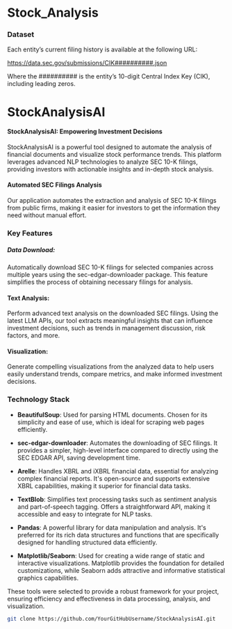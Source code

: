 # Stock_Analysis

### Dataset
Each entity’s current filing history is available at the following URL:

https://data.sec.gov/submissions/CIK##########.json

Where the ########## is the entity’s 10-digit Central Index Key (CIK), including leading zeros.


# StockAnalysisAI

#### StockAnalysisAI: Empowering Investment Decisions

StockAnalysisAI is a powerful tool designed to automate the analysis of financial documents and visualize stock performance trends. This platform leverages advanced NLP technologies to analyze SEC 10-K filings, providing investors with actionable insights and in-depth stock analysis.

#### Automated SEC Filings Analysis

Our application automates the extraction and analysis of SEC 10-K filings from public firms, making it easier for investors to get the information they need without manual effort.

### Key Features

##### Data Download:

Automatically download SEC 10-K filings for selected companies across multiple years using the sec-edgar-downloader package. This feature simplifies the process of obtaining necessary filings for analysis.

#### Text Analysis:

Perform advanced text analysis on the downloaded SEC filings. Using the latest LLM APIs, our tool extracts meaningful insights that can influence investment decisions, such as trends in management discussion, risk factors, and more.

#### Visualization:

Generate compelling visualizations from the analyzed data to help users easily understand trends, compare metrics, and make informed investment decisions.

### Technology Stack

- **BeautifulSoup**: Used for parsing HTML documents. Chosen for its simplicity and ease of use, which is ideal for scraping web pages efficiently.

- **sec-edgar-downloader**: Automates the downloading of SEC filings. It provides a simpler, high-level interface compared to directly using the SEC EDGAR API, saving development time.

- **Arelle**: Handles XBRL and iXBRL financial data, essential for analyzing complex financial reports. It's open-source and supports extensive XBRL capabilities, making it superior for financial data tasks.

- **TextBlob**: Simplifies text processing tasks such as sentiment analysis and part-of-speech tagging. Offers a straightforward API, making it accessible and easy to integrate for NLP tasks.

- **Pandas**: A powerful library for data manipulation and analysis. It's preferred for its rich data structures and functions that are specifically designed for handling structured data efficiently.

- **Matplotlib/Seaborn**: Used for creating a wide range of static and interactive visualizations. Matplotlib provides the foundation for detailed customizations, while Seaborn adds attractive and informative statistical graphics capabilities.

These tools were selected to provide a robust framework for your project, ensuring efficiency and effectiveness in data processing, analysis, and visualization.



```bash
git clone https://github.com/YourGitHubUsername/StockAnalysisAI.git
